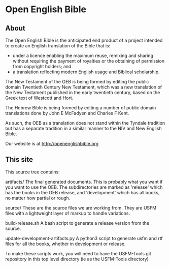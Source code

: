 Open English Bible
==================

About
-----

The Open English Bible is the anticipated end product of a project intended to create an English translation of the Bible that is:

* under a licence enabling the maximum reuse, remixing and sharing without requiring the payment of royalties or the obtaining of permission from copyright holders; and
* a translation reflecting modern English usage and Biblical scholarship.

The New Testament of the OEB is being formed by editing the public domain Twentieth Century New Testament, which was a new translation of the New Testament published in the early twentieth century, based on the Greek text of Westcott and Hort.

The Hebrew Bible is being formed by editing a number of public domain translations done by John E McFadyen and Charles F Kent.

As such, the OEB as a translation does not stand within the Tyndale tradition but has a separate tradition in a similar manner to the NIV and New English Bible.

Our website is at http://openenglishbible.org

This site
---------

This source tree contains:

artifacts/
The final generated documents. This is probably what you want if you want to use the OEB. The subdirectories are marked as 'release' which has the books in the OEB release, and 'development' which has all books, no matter how partial or rough.

source/
These are the source files we are working from. They are USFM files with a lightweight layer of markup to handle variations.

build-release.sh
A bash script to generate a release version from the source.

update-development-artifacts.py
A python3 script to generate usfm and rtf files for all the books, whether in development or release.

To make these scripts work, you will need to have the USFM-Tools git repository in this top level directory (ie as the USFM-Tools directory)




